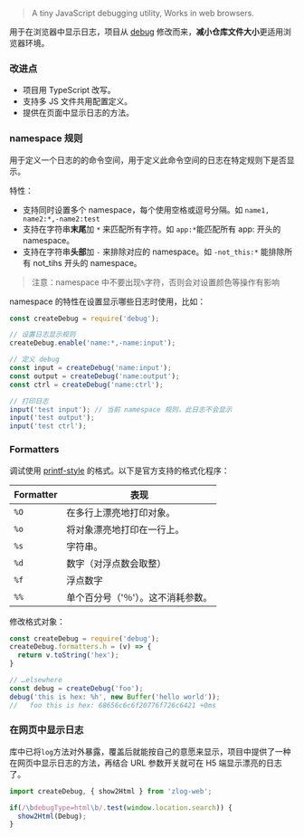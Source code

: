 > A tiny JavaScript debugging utility, Works in web browsers.

用于在浏览器中显示日志，项目从 [debug](https://github.com/visionmedia/debug/) 修改而来，**减小仓库文件大小**更适用浏览器环境。

### 改进点

- 项目用 TypeScript 改写。
- 支持多 JS 文件共用配置定义。
- 提供在页面中显示日志的方法。

### namespace 规则

用于定义一个日志的的命令空间，用于定义此命令空间的日志在特定规则下是否显示。

特性：
- 支持同时设置多个 namespace，每个使用空格或逗号分隔。如 `name1, name2:*,-name2:test`
- 支持在字符串**末尾**加 `*` 来匹配所有字符。如 `app:*`能匹配所有 app: 开头的 namespace。
- 支持在字符串**头部**加 `-` 来排除对应的 namespace。如 `-not_this:*` 能排除所有 not_tihs 开头的 namespace。

> 注意：namespace 中不要出现`%`字符，否则会对设置颜色等操作有影响

namespace 的特性在设置显示哪些日志时使用，比如：

```js
const createDebug = require('debug');

// 设置日志显示规则
createDebug.enable('name:*,-name:input');

// 定义 debug
const input = createDebug('name:input');
const output = createDebug('name:output');
const ctrl = createDebug('name:ctrl');

// 打印日志
input('test input'); // 当前 namespace 规则，此日志不会显示
input('test output');
input('test ctrl');
```

### Formatters

调试使用 [printf-style](https://wikipedia.org/wiki/Printf_format_string) 的格式。以下是官方支持的格式化程序：

| Formatter |  表现                                                        |
| --------- | ----------------------------------------------------------- |
| `%O`      | 在多行上漂亮地打印对象。                                        |
| `%o`      | 将对象漂亮地打印在一行上。                                      |
| `%s`      | 字符串。|
| `%d`      | 数字（对浮点数会取整）                                          |
| `%f`      | 浮点数字                                                     |
| `%%`      | 单个百分号（'％'）。这不消耗参数。                               |

修改格式对象：

```js
const createDebug = require('debug');
createDebug.formatters.h = (v) => {
  return v.toString('hex');
}

// …elsewhere
const debug = createDebug('foo');
debug('this is hex: %h', new Buffer('hello world'));
//   foo this is hex: 68656c6c6f20776f726c6421 +0ms
```

### 在网页中显示日志

库中已将`log`方法对外暴露，覆盖后就能按自己的意愿来显示，项目中提供了一种在网页中显示日志的方法，再结合 URL 参数开关就可在 H5 端显示漂亮的日志了。

```js
import createDebug, { show2Html } from 'zlog-web';

if(/\bdebugType=html\b/.test(window.location.search)) {
  show2Html(Debug);
}
```

